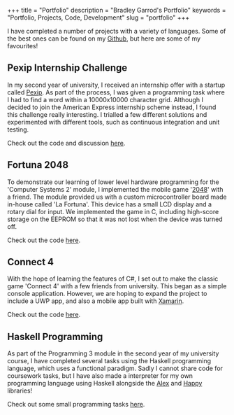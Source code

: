 +++
title = "Portfolio"
description = "Bradley Garrod's Portfolio"
keywords = "Portfolio, Projects, Code, Development"
slug = "portfolio"
+++

I have completed a number of projects with a variety of languages. Some of the best ones can be found on my [Github](http://github.com/BreD1810), but here are some of my favourites!

## Pexip Internship Challenge
In my second year of university, I received an internship offer with a startup called [Pexip](https://www.pexip.com/). As part of the process, I was given a programming task where I had to find a word within a 10000x10000 character grid. Although I decided to join the American Express internship scheme instead, I found this challenge really interesting. I trialled a few different solutions and experimented with different tools, such as continuous integration and unit testing.

Check out the code and discussion [here](https://github.com/BreD1810/Pexip).

## Fortuna 2048
To demonstrate our learning of lower level hardware programming for the 'Computer Systems 2' module, I implemented the mobile game '[2048](https://play.google.com/store/apps/details?id=com.androbaby.game2048&hl=en)' with a friend. The module provided us with a custom microcontroller board made in-house called 'La Fortuna'. This device has a small LCD display and a rotary dial for input. We implemented the game in C, including high-score storage on the EEPROM so that it was not lost when the device was turned off. 

Check out the code [here](https://github.com/BreD1810/fortuna-2048).

## Connect 4
With the hope of learning the features of C#, I set out to make the classic game 'Connect 4' with a few friends from university. This began as a simple console application. However, we are hoping to expand the project to include a UWP app, and also a mobile app built with [Xamarin](https://dotnet.microsoft.com/apps/xamarin).

Check out the code [here](https://github.com/GUIs-Are-For-the-Weak/Connect4).

## Haskell Programming
As part of the Programming 3 module in the second year of my university course, I have completed several tasks using the Haskell programming language, which uses a functional paradigm. Sadly I cannot share code for coursework tasks, but I have also made a interpreter for my own programming language using Haskell alongside the [Alex](https://www.haskell.org/alex/) and [Happy](https://www.haskell.org/happy/) libraries!

Check out some small programming tasks [here](https://github.com/BreD1810/Programming-3-Labs).
